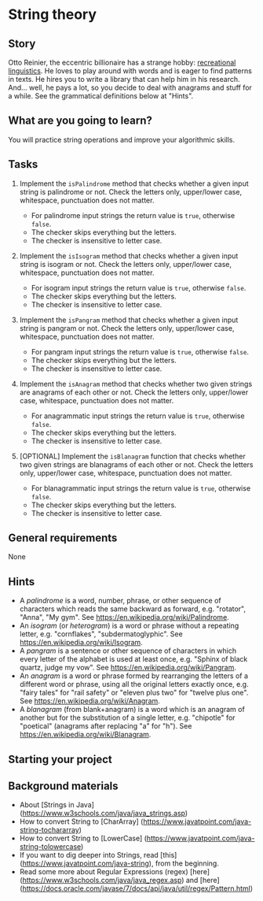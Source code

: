 # String theory

## Story

Otto Reinier, the eccentric billionaire has a strange hobby:
[recreational linguistics](<https://en.wikipedia.org/wiki/Logology_(linguistics)>).
He loves to play around with words and is eager to find patterns in
texts. He hires you to write a library that can help him in his
research. And... well, he pays a lot, so you decide to deal with
anagrams and stuff for a while. See the grammatical definitions
below at "Hints".

## What are you going to learn?

You will practice string operations and improve your algorithmic skills.

## Tasks

1. Implement the `isPalindrome` method that checks whether a given input string is palindrome or not. Check the letters only, upper/lower case, whitespace, punctuation does not matter.
    - For palindrome input strings the return value is `true`, otherwise `false`.
    - The checker skips everything but the letters.
    - The checker is insensitive to letter case.

2. Implement the `isIsogram` method that checks whether a given input string is isogram or not. Check the letters only, upper/lower case, whitespace, punctuation does not matter.
    - For isogram input strings the return value is `true`, otherwise `false`.
    - The checker skips everything but the letters.
    - The checker is insensitive to letter case.

3. Implement the `isPangram` method that checks whether a given input string is pangram or not. Check the letters only, upper/lower case, whitespace, punctuation does not matter.
    - For pangram input strings the return value is `true`, otherwise `false`.
    - The checker skips everything but the letters.
    - The checker is insensitive to letter case.

4. Implement the `isAnagram` method that checks whether two given strings are anagrams of each other or not. Check the letters only, upper/lower case, whitespace, punctuation does not matter.
    - For anagrammatic input strings the return value is `true`, otherwise `false`.
    - The checker skips everything but the letters.
    - The checker is insensitive to letter case.

5. [OPTIONAL] Implement the `isBlanagram` function that checks whether two given strings are blanagrams of each other or not. Check the letters only, upper/lower case, whitespace, punctuation does not matter.
    - For blanagrammatic input strings the return value is `true`, otherwise `false`.
    - The checker skips everything but the letters.
    - The checker is insensitive to letter case.

## General requirements

None

## Hints

- A _palindrome_ is a word, number, phrase, or other sequence of
  characters which reads the same backward as forward, e.g. "rotator",
  "Anna", "My gym". See <https://en.wikipedia.org/wiki/Palindrome>.
- An _isogram_ (or _heterogram_) is a word or phrase without a repeating
  letter, e.g. "cornflakes", "subdermatoglyphic". See
  <https://en.wikipedia.org/wiki/Isogram>.
- A _pangram_ is a sentence or other sequence of characters in which
  every letter of the alphabet is used at least once, e.g. "Sphinx of
  black quartz, judge my vow". See
  <https://en.wikipedia.org/wiki/Pangram>.
- An _anagram_ is a word or phrase formed by rearranging the letters of
  a different word or phrase, using all the original letters exactly
  once, e.g. "fairy tales" for "rail safety" or "eleven plus two" for
  "twelve plus one". See <https://en.wikipedia.org/wiki/Anagram>.
- A _blanagram_ (from blank+anagram) is a word which is an anagram of
  another but for the substitution of a single letter, e.g. "chipotle"
  for "poetical" (anagrams after replacing "a" for "h"). See
  <https://en.wikipedia.org/wiki/Blanagram>.

## Starting your project



## Background materials

- <i class="far fa-exclamation"></i> About [Strings in Java] (https://www.w3schools.com/java/java_strings.asp)
- <i class="far fa-exclamation"></i> How to convert String to [CharArray] (https://www.javatpoint.com/java-string-tochararray)
- <i class="far fa-exclamation"></i> How to convert String to [LowerCase] (https://www.javatpoint.com/java-string-tolowercase)
- <i class="far fa-book-open"></i> If you want to dig deeper into Strings, read [this] (https://www.javatpoint.com/java-string), from the beginning.
- <i class="far fa-book-open"></i> Read some more about Regular Expressions (regex) [here] (https://www.w3schools.com/java/java_regex.asp) and [here] (https://docs.oracle.com/javase/7/docs/api/java/util/regex/Pattern.html)

